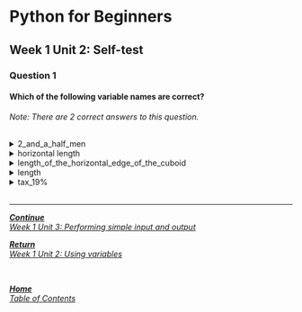 # Python for Beginners

## Week 1 Unit 2: Self-test

### Question 1

#### Which of the following variable names are correct?

*Note: There are 2 correct answers to this question.*

<br>

<details>
	<summary>2_and_a_half_men</summary>
	<img  src="selftest/cross.png" width="25">
</details>

<details>
	<summary>horizontal length</summary>
	<img  src="selftest/cross.png" width="25">
</details>

<details>
	<summary>length_of_the_horizontal_edge_of_the_cuboid</summary>
	<img  src="selftest/check.png" width="25">
</details>

<details>
	<summary>length</summary>
	<img  src="selftest/check.png" width="25">
</details>

<details>
	<summary>tax_19% </summary>
	<img  src="selftest/cross.png" width="25">
</details>


<br>

---

[***Continue*** <br> *Week 1 Unit 3: Performing simple input and output*](week1_unit3_performing_simple_input_and_output.md)

[***Return*** <br> *Week 1 Unit 2: Using variables*](week1_unit2_using_variables.md)

<br>

[***Home*** <br>*Table of Contents*](home.md)